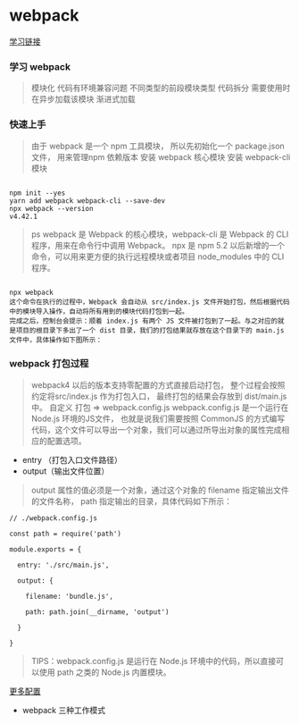 # webpack

[学习链接](https://kaiwu.lagou.com/course/courseInfo.htm?courseId=88#/detail/pc?id=2262)

### 学习 webpack

> 模块化
> 代码有环境兼容问题
> 不同类型的前段模块类型
> 代码拆分 需要使用时 在异步加载该模块 渐进式加载

### 快速上手

> 由于 webpack 是一个 npm 工具模块， 所以先初始化一个 package.json 文件， 用来管理npm 依赖版本
> 安装 webpack 核心模块
> 安装 webpack-cli 模块

``` 

npm init --yes
yarn add webpack webpack-cli --save-dev 
npx webpack --version
v4.42.1

```

> ps webpack 是 Webpack 的核心模块，webpack-cli 是 Webpack 的 CLI 程序，用来在命令行中调用 Webpack。
> npx 是 npm 5.2 以后新增的一个命令，可以用来更方便的执行远程模块或者项目 node_modules 中的 CLI 程序。

``` 

npx webpack
这个命令在执行的过程中，Webpack 会自动从 src/index.js 文件开始打包，然后根据代码中的模块导入操作，自动将所有用到的模块代码打包到一起。
完成之后，控制台会提示：顺着 index.js 有两个 JS 文件被打包到了一起。与之对应的就是项目的根目录下多出了一个 dist 目录，我们的打包结果就存放在这个目录下的 main.js 文件中，具体操作如下图所示：
```

### webpack 打包过程

> webpack4 以后的版本支持零配置的方式直接启动打包， 整个过程会按照约定将src/index.js 作为打包入口， 最终打包的结果会存放到 dist/main.js中。
> 自定义 打包 => webpack.config.js
> webpack.config.js  是一个运行在Node.js 环境的JS文件， 也就是说我们需要按照 CommonJS 的方式编写代码，这个文件可以导出一个对象，我们可以通过所导出对象的属性完成相应的配置选项。

* entry （打包入口文件路径）
* output（输出文件位置）

> output 属性的值必须是一个对象，通过这个对象的 filename 指定输出文件的文件名称，
> path 指定输出的目录，具体代码如下所示：

``` 
// ./webpack.config.js

const path = require('path')

module.exports = {

  entry: './src/main.js',

  output: {

    filename: 'bundle.js',

    path: path.join(__dirname, 'output')

  }

}

```
> TIPS：webpack.config.js 是运行在 Node.js 环境中的代码，所以直接可以使用 path 之类的 Node.js 内置模块。

[更多配置](https://webpack.js.org/configuration/#options)



* webpack 三种工作模式
